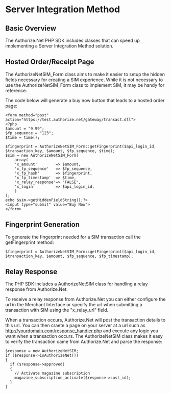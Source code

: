 Server Integration Method
=========================

Basic Overview
--------------

The Authorize.Net PHP SDK includes classes that can speed up implementing
a Server Integration Method solution.


Hosted Order/Receipt Page
-------------------------

The AuthorizeNetSIM_Form class aims to make it easier to setup the hidden
fields necessary for creating a SIM experience. While it is not necessary
to use the AuthorizeNetSIM_Form class to implement SIM, it may be handy for
reference.

The code below will generate a buy now button that leads to a hosted order page:

```
<form method="post" action="https://test.authorize.net/gateway/transact.dll">
<?php
$amount = "9.99";
$fp_sequence = "123";
$time = time();

$fingerprint = AuthorizeNetSIM_Form::getFingerprint($api_login_id, $transaction_key, $amount, $fp_sequence, $time);
$sim = new AuthorizeNetSIM_Form(
    array(
    'x_amount'        => $amount,
    'x_fp_sequence'   => $fp_sequence,
    'x_fp_hash'       => $fingerprint,
    'x_fp_timestamp'  => $time,
    'x_relay_response'=> "FALSE",
    'x_login'         => $api_login_id,
    )
);
echo $sim->getHiddenFieldString();?>
<input type="submit" value="Buy Now">
</form>
```

Fingerprint Generation
----------------------

To generate the fingerprint needed for a SIM transaction call the getFingerprint method:

    $fingerprint = AuthorizeNetSIM_Form::getFingerprint($api_login_id, $transaction_key, $amount, $fp_sequence, $fp_timestamp);


Relay Response
--------------

The PHP SDK includes a AuthorizeNetSIM class for handling a relay response from
Authorize.Net.

To receive a relay response from Authorize.Net you can either configure the
url in the Merchant Interface or specify the url when submitting a transaction
with SIM using the "x_relay_url" field.

When a transaction occurs, Authorize.Net will post the transaction details to
this url. You can then craete a page on your server at a url such as
http://yourdomain.com/response_handler.php and execute any logic you want
when a transaction occurs. The AuthorizeNetSIM class makes it easy to verify
the transaction came from Authorize.Net and parse the response:

```
$response = new AuthorizeNetSIM;
if ($response->isAuthorizeNet())
{
  if ($response->approved)
  {
    // Activate magazine subscription
    magazine_subscription_activate($response->cust_id);
  }
}
```
